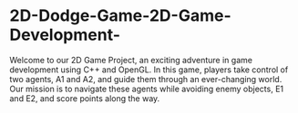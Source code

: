 # 2D-Dodge-Game-2D-Game-Development-
Welcome to our 2D Game Project, an exciting adventure in game development using C++ and OpenGL. In this game, players take control of two agents, A1 and A2, and guide them through an ever-changing world. Our mission is to navigate these agents while avoiding enemy objects, E1 and E2, and score points along the way.

